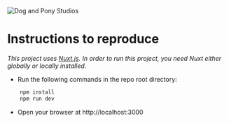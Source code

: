 ![Dog and Pony Studios](https://www.dogandponystudios.com/app/themes/dps/assets/public/images/logo-fbe89868bd.svg)

# Instructions to reproduce

_This project uses [Nuxt.js](https://nuxtjs.org/). In order to run this project, you need Nuxt either globally or locally installed._

- Run the following commands in the repo root directory:

```cmd
	npm install
	npm run dev
```

- Open your browser at http://localhost:3000
